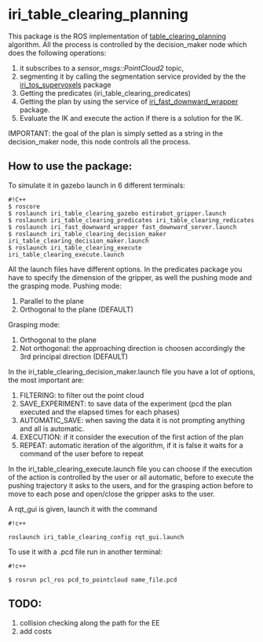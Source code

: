 # iri_table_clearing_planning #

This package is the ROS implementation of [table_clearing_planning](https://bitbucket.org/NicolaCov/table_clearing_planning) algorithm. 
All the process is controlled by the decision_maker node which does the following operations:

1. it subscribes to a *sensor_msgs::PointCloud2* topic,
2. segmenting it by calling the segmentation service provided by the the [iri_tos_supervoxels](https://github.com/NicolaCovallero/iri_tos_supervoxels) package
3. Getting the predicates (iri_table_clearing_predicates)
4. Getting the plan by using the service of [iri_fast_downward_wrapper](https://bitbucket.org/NicolaCov/iri_fast_downward_wrapper) package.
5. Evaluate the IK and execute the action if there is a solution for the IK.

IMPORTANT: the goal of the plan is simply setted as a string in the decision_maker node, this node controls all the process.

## How to use the package: ##
To simulate it in gazebo launch in 6 different terminals:
```
#!C++
$ roscore
$ roslaunch iri_table_clearing_gazebo estirabot_gripper.launch
$ roslaunch iri_table_clearing_predicates iri_table_clearing_redicates 
$ roslaunch iri_fast_downward_wrapper fast_downward_server.launch 
$ roslaunch iri_table_clearing_decision_maker iri_table_clearing_decision_maker.launch 
$ roslaunch iri_table_clearing_execute iri_table_clearing_execute.launch 

```
All the launch files have different options. In the predicates package you have to specify the dimension of the gripper, as well the pushing mode and the grasping mode.
Pushing mode:

1. Parallel to the plane
2. Orthogonal to the plane (DEFAULT)

Grasping mode:

1. Orthogonal to the plane 
2. Not orthogonal: the approaching direction is choosen accordingly the 3rd principal direction (DEFAULT)

In the iri_table_clearing_decision_maker.launch file you have a lot of options, the most important are:

1. FILTERING: to filter out the point cloud
2. SAVE_EXPERIMENT: to save data of the experiment (pcd the plan executed and the elapsed times for each phases)
3. AUTOMATIC_SAVE: when saving the data it is not prompting anything and all is automatic.
4. EXECUTION: if it consider the execution of the first action of the plan
5. REPEAT: automatic iteration of the algorithm, if it is false it waits for a command of the user before to repeat

In the iri_table_clearing_execute.launch file you can choose if the execution of the action is controlled by the user or all automatic, before to execute the pushing trajectory it asks to the users, and for the grasping action before to move to each pose and open/close the gripper asks to the user.

A rqt_gui is given, launch it with the command

```
#!c++

roslaunch iri_table_clearing_config rqt_gui.launch
```


To use it with a .pcd file run in another terminal:

```
#!c++

$ rosrun pcl_ros pcd_to_pointcloud name_file.pcd 

```


## TODO: ## 
1. collision checking along the path for the EE
2. add costs